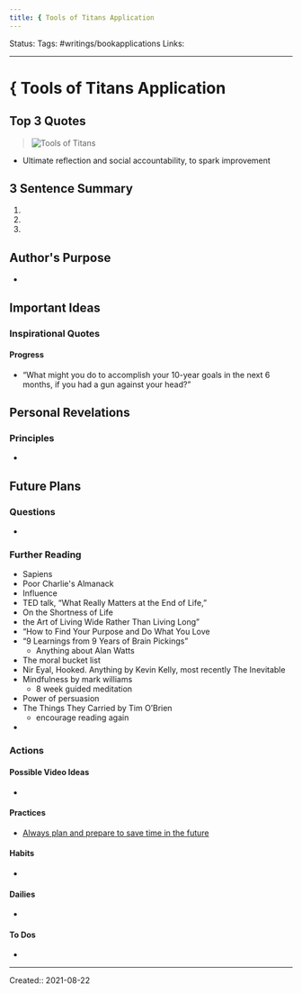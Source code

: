 ```yaml
---
title: { Tools of Titans Application
---
```

Status:
Tags: #writings/bookapplications
Links: 
___
# { Tools of Titans Application
## Top 3 Quotes
> ![Tools of Titans](out/kindle-highlights/tools-of-titans.md#^ce7jgt)
- Ultimate reflection and social accountability, to spark improvement

>

>
## 3 Sentence Summary
1. 
2. 
3. 
## Author's Purpose
- 
## Important Ideas
### Inspirational Quotes
#### Progress
- “What might you do to accomplish your 10-year goals in the next 6 months, if you had a gun against your head?”


## Personal Revelations
### Principles
- 
## Future Plans
### Questions
- 
### Further Reading
- Sapiens
- Poor Charlie's Almanack
- Influence
- TED talk, “What Really Matters at the End of Life,”
- On the Shortness of Life
- the Art of Living Wide Rather Than Living Long” 
- “How to Find Your Purpose and Do What You Love
- “9 Learnings from 9 Years of Brain Pickings” 
	- Anything about Alan Watts
- The moral bucket list
- Nir Eyal, Hooked. Anything by Kevin Kelly, most recently The Inevitable
- Mindfulness by mark williams
	- 8 week guided meditation
- Power of persuasion
- The Things They Carried by Tim O’Brien
	- encourage reading again
- 
### Actions
#### Possible Video Ideas
- 
#### Practices
- [Always plan and prepare to save time in the future](out/kindle-highlights/tools-of-titans.md#^s0rtz9)
#### Habits
- 
#### Dailies
- 
#### To Dos
- 
___
Created:: 2021-08-22 
